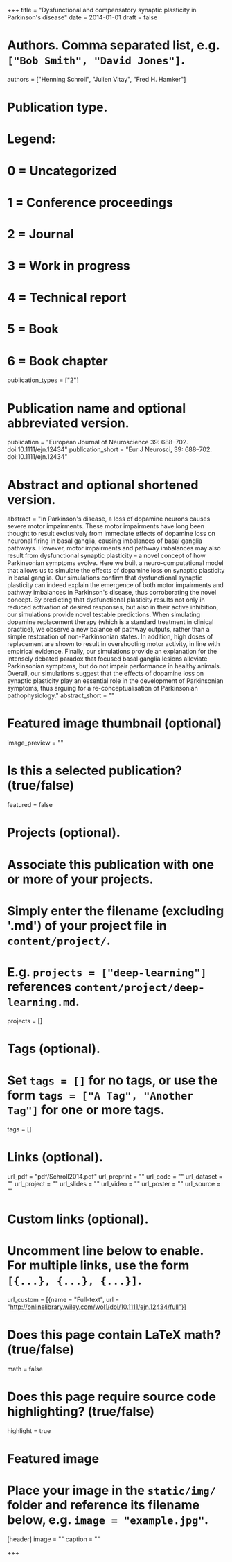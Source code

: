 +++
title = "Dysfunctional and compensatory synaptic plasticity in Parkinson's disease"
date = 2014-01-01
draft = false

# Authors. Comma separated list, e.g. `["Bob Smith", "David Jones"]`.
authors = ["Henning Schroll", "Julien Vitay", "Fred H. Hamker"]

# Publication type.
# Legend:
# 0 = Uncategorized
# 1 = Conference proceedings
# 2 = Journal
# 3 = Work in progress
# 4 = Technical report
# 5 = Book
# 6 = Book chapter
publication_types = ["2"]

# Publication name and optional abbreviated version.
publication = "European Journal of  Neuroscience 39: 688–702. doi:10.1111/ejn.12434"
publication_short = "Eur J Neurosci, 39: 688–702. doi:10.1111/ejn.12434"

# Abstract and optional shortened version.
abstract = "In Parkinson's disease, a loss of dopamine neurons causes severe motor impairments. These motor impairments have long been thought to result exclusively from immediate effects of dopamine loss on neuronal firing in basal ganglia, causing imbalances of basal ganglia pathways. However, motor impairments and pathway imbalances may also result from dysfunctional synaptic plasticity – a novel concept of how Parkinsonian symptoms evolve. Here we built a neuro-computational model that allows us to simulate the effects of dopamine loss on synaptic plasticity in basal ganglia. Our simulations confirm that dysfunctional synaptic plasticity can indeed explain the emergence of both motor impairments and pathway imbalances in Parkinson's disease, thus corroborating the novel concept. By predicting that dysfunctional plasticity results not only in reduced activation of desired responses, but also in their active inhibition, our simulations provide novel testable predictions. When simulating dopamine replacement therapy (which is a standard treatment in clinical practice), we observe a new balance of pathway outputs, rather than a simple restoration of non-Parkinsonian states. In addition, high doses of replacement are shown to result in overshooting motor activity, in line with empirical evidence. Finally, our simulations provide an explanation for the intensely debated paradox that focused basal ganglia lesions alleviate Parkinsonian symptoms, but do not impair performance in healthy animals. Overall, our simulations suggest that the effects of dopamine loss on synaptic plasticity play an essential role in the development of Parkinsonian symptoms, thus arguing for a re-conceptualisation of Parkinsonian pathophysiology."
abstract_short = ""

# Featured image thumbnail (optional)
image_preview = ""

# Is this a selected publication? (true/false)
featured = false

# Projects (optional).
#   Associate this publication with one or more of your projects.
#   Simply enter the filename (excluding '.md') of your project file in `content/project/`.
#   E.g. `projects = ["deep-learning"]` references `content/project/deep-learning.md`.
projects = []

# Tags (optional).
#   Set `tags = []` for no tags, or use the form `tags = ["A Tag", "Another Tag"]` for one or more tags.
tags = []

# Links (optional).
url_pdf = "pdf/Schroll2014.pdf"
url_preprint = ""
url_code = ""
url_dataset = ""
url_project = ""
url_slides = ""
url_video = ""
url_poster = ""
url_source = ""

# Custom links (optional).
#   Uncomment line below to enable. For multiple links, use the form `[{...}, {...}, {...}]`.
url_custom = [{name = "Full-text", url = "http://onlinelibrary.wiley.com/wol1/doi/10.1111/ejn.12434/full"}]

# Does this page contain LaTeX math? (true/false)
math = false

# Does this page require source code highlighting? (true/false)
highlight = true

# Featured image
# Place your image in the `static/img/` folder and reference its filename below, e.g. `image = "example.jpg"`.
[header]
image = ""
caption = ""

+++
